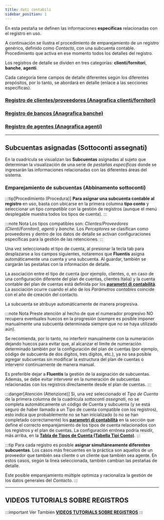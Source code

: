 ```yaml
---
title: dati contabili
sidebar_position: 1
---
```


En esta pestaña se definen las informaciones **específicas** relacionadas con el registro en uso.

A continuación se ilustra el procedimiento de emparejamiento de un registro genérico, definido como *Contacto*, con una subcuenta contable. Procedimiento que activa en ese momento todos los detalles del registro.

Los registros de detalle se dividen en tres categorías: **clienti/fornitori**, **banche**, **agenti**.

Cada categoría tiene campos de detalle diferentes según los diferentes propósitos, por lo tanto, se abordará en detalle (enlace a las secciones específicas).

### [Registro de clientes/proveedores (Anagrafica clienti/fornitori)](/docs/erp-home/registers/contacts/create-new-contact/accounting-data/customer-vendors-data/finance)

### [Registro de bancos (Anagrafica banche)](/docs/erp-home/registers/contacts/create-new-contact/accounting-data/bank-registry/references)

### [Registro de agentes (Anagrafica agenti)](/docs/erp-home/registers/contacts/create-new-contact/accounting-data/agent-registry/detail)

---

## Subcuentas asignadas (Sottoconti assegnati)

En la cuadrícula se visualizan las **Subcuentas** asignadas al sujeto que determinan la visualización de una serie de *pestañas específicas* donde se ingresarán las informaciones relacionadas con las diferentes áreas del sistema.

### Emparejamiento de subcuentas (Abbinamento sottoconti)
:::tip[Procedimiento (Procedura)]
**Para asignar una subcuenta contable al registro** en uso, basta con ubicarse en la primera columna **tipo conto** y seleccionar un tipo *compatible* con la gestión de registros (aunque el menú desplegable muestra todos los tipos de cuenta).
:::

:::note Nota
Los tipos compatibles son: *Clientes/Proveedores (Clienti/Fornitori)*, *agenti* y *banche*. Los *Perceptores* se clasifican como proveedores y dentro de los datos de detalle se activan configuraciones específicas para la gestión de las retenciones.
:::

Una vez seleccionado el tipo de cuenta, al presionar la tecla tab para desplazarse a los campos siguientes, notaremos que **Fluentis** asigna automáticamente una cuenta y una subcuenta. Al guardar, también se cargarán las pestañas con la información de detalle.

La asociación entre el tipo de cuenta (por ejemplo, clientes, o, en caso de una configuración diferente del plan de cuentas, clientes Italia) y la cuenta contable del plan de cuentas está definida por los [**parametri di contabilità**](/docs/configurations/parameters/finance/accounting-parameters). La asociación ocurre cuando el año de los *Parámetros contables* coincide con el año de creación del contacto.

La subcuenta se atribuye automáticamente de manera progresiva.

:::note Nota
Preste atención al hecho de que el numerador progresivo NO recupera eventuales huecos en la progresión (siempre es posible imponer manualmente una subcuenta determinada siempre que no se haya utilizado aún).

Se recomienda, por lo tanto, no interferir manualmente con la numeración dejando huecos para evitar que, al alcanzar el límite de numeración determinado también por la configuración del plan de cuentas (por ejemplo, código de subcuenta de dos dígitos, tres dígitos, etc.), ya no sea posible agregar subcuentas sin modificar la estructura del plan de cuentas o intervenir continuamente de manera manual.

Es preferible dejar a **Fluentis** la gestión de la asignación de subcuentas. Además, se debe evitar intervenir en la numeración de subcuentas relacionadas con los registros directamente desde el plan de cuentas.
:::

:::danger[Atención (Attenzione)]
Si, una vez seleccionado el *Tipo de Cuenta* de la primera columna de la cuadrícula *sottoconti assegnati*, no se completa automáticamente un código de Cuenta y subcuenta (y se está seguro de haber llamado a un Tipo de cuenta compatible con los registros), esto indica que probablemente no se han inicializado (o no se han completado correctamente) los [**parametri di contabilità**](/docs/configurations/parameters/finance/accounting-parameters) en la sección que define el correcto emparejamiento de los tipos de cuenta relacionados con los registros y el plan de cuentas.
La configuración errónea podría residir, más arriba, en la [**Tabla de Tipos de Cuenta (Tabella Tipi Conto)**](/docs/configurations/tables/finance/account-types).
:::

:::tip
Para cada registro es posible **asignar simultáneamente diferentes subcuentas**. Los casos más frecuentes en la práctica son aquellos de un proveedor que también sea cliente o un cliente que también sea agente. En estos casos, según la línea seleccionada, también cambian las pestañas de detalle.

Este posible emparejamiento múltiple optimiza y racionaliza la gestión de los datos generales del *Contacto*.
:::

---

## VIDEOS TUTORIALS SOBRE REGISTROS

:::important Ver También
[**VIDEOS TUTORIALS SOBRE REGISTROS**](/docs/video/finance/intro)
:::
